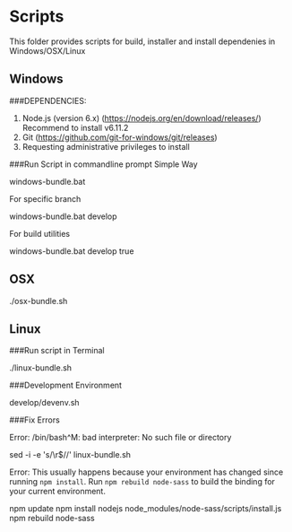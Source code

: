 # Scripts

This folder provides scripts for build, installer and install dependenies in Windows/OSX/Linux

## Windows

###DEPENDENCIES:

   1. Node.js (version 6.x) (https://nodejs.org/en/download/releases/)
      Recommend to install v6.11.2
   2. Git     (https://github.com/git-for-windows/git/releases)
   3. Requesting administrative privileges to install 

###Run Script in commandline prompt
Simple Way

   windows-bundle.bat

For specific branch

   windows-bundle.bat develop

For build utilities

   windows-bundle.bat develop true


## OSX

   ./osx-bundle.sh

## Linux
###Run script in Terminal

   ./linux-bundle.sh

###Development Environment

   develop/devenv.sh

###Fix Errors

Error: /bin/bash^M: bad interpreter: No such file or directory

   sed -i -e 's/\r$//' linux-bundle.sh

Error: This usually happens because your environment has changed since running `npm install`.
Run `npm rebuild node-sass` to build the binding for your current environment. 

   npm update
   npm install
   nodejs node_modules/node-sass/scripts/install.js
   npm rebuild node-sass
